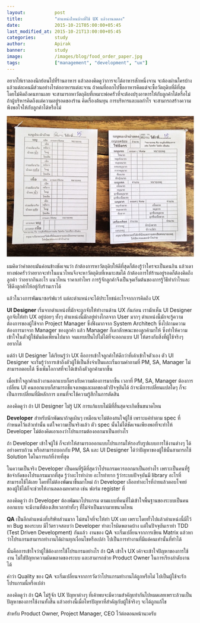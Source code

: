 ```yaml
---
layout:           post
title:            "ตำแหน่งไหนบ้างที่ใช้ UX แล้วงานลดลง"
date:             2015-10-21T05:00:00+05:45
last_modified_at: 2015-10-21T13:00:00+05:45
categories:       study
author:           Apirak
banner:           study
image:            /images/blog/food_order_paper.jpg
tags:             ["management", "development", "ux"]
---
```



อยากให้เราลองนึกย้อนไปที่ร้านอาหาร แล้วลองคิดดูว่าการจะได้อาหารสักหนึ่งจาน จะต้องผ่านใครบ้าง แล้วแต่ละคนมีส่วนอย่างไรต่ออาหารแต่ละจาน ถ้าคนที่ออกไปซื้ออาหารคิดแต่จะซื้อวัตถุดิบที่ดีที่สุด โดยไม่คิดถึงคนทานเลย จะสามารถหาวัตถุดิบที่เหมาะพ่อครัวที่จะต้องปรุงอาหารให้กับลูกค้าได้หรือไม่ ถ้าผู้บริหารคิดถึงแต่ความอยู่รอดของร้าน คิดเรื่องต้นทุน การบริหารและผลกำไร จะสามารถสร้างความพึงพอใจให้กับลูกค้าได้หรือไม่

![food order paper](/images/blog/food_order_paper.jpg)

ผมคิดว่าคำตอบมันค่อนข้างชัดเจนว่า ถ้าต้องการหาวัตถุดิบให้ดีที่สุดก็ต้องรู้ว่าใครจะเป็นคนกิน แล้วเดาทางพ่อครัวว่าอยากจะทำในแนวไหนจึงจะหาวัตถุดิบที่เหมาะสมได้ ถ้าต้องการให้ร้านอยู่รอดก็ต้องคิดถึงลูกค้า ว่าอยากกินอะไร แนวไหน ราคาเท่าไหร การรู้จักลูกค้าจึงเป็นจุดเริ่มต้นของการรู้วิธีทำกำไรและวิธีดึงลูกค้าให้อยู่กับร้านเราได้

<!--more-->

แล้วในวงการพัฒนาซอร์ฟแวร์ แต่ละตำแหน่งจะได้ประโยชน์อะไรจากการคิดถึง UX

**UI Designer** เริ่มจากตำแหน่งที่มักจะถูกจับให้ทำงานด้าน UX กันก่อน เรามักเห็น UI Designer ถูกจับให้ทำ UX อยู่บ่อยๆ ทั้งๆ ตำแหน่งนี้มักอยู่ห่างไกลจาก User มากๆ ตำแหน่งนี้มักจะรู้ความต้องการของผู้ใช้จาก Project Manager ซึ่งฟังมากจาก System Architech ซึ่งไปถามความต้องการมาจาก Manager ของลูกค้า แล้ว Manager ก็เดาลักษณะของลูกค้ามาให้ ซึ่งทำให้ความเข้าใจในตัวผู้ใช้มันผิดเพี้ยนไปมาก จนแทบเป็นไปไม่ได้ที่จะออกแบบ UI ให้ตรงกับสิ่งที่ผู้ใช้จริงๆ อยากได้

แต่ถ้า UI Designer ได้เรียนรู้ว่า UX คือการเข้าใจลูกค้าให้ดีกว่าที่เค้าเข้าใจตัวเอง ตัว UI Designer จะเริ่มรู้ว่าการเข้าถึงตัวผู้ใช้เป็นสิ่งจำเป็นและเริ่มถามคำถามที่ PM, SA, Manager ไม่สามารถตอบได้ ซึ่งเพิ่มโอกาสที่จะได้เข้าถึงตัวลูกค้ามากขึ้น

เมื่อเข้าใจลูกค้าแล้วงานออกแบบก็ตรงกับความต้องการมากขึ้น เวลาที่ PM, SA, Manager ต้องการเปลี่ยน UI คนออกแบบก็สามารถชี้แจงเหตุและผลของตัวปัจจุบันได้ ถ้าจะมีการเปลี่ยนแปลใดๆ ก็จะเป็นการเปลี่ยนที่มีหลักการ แทนที่จะใช้ความรู้สึกในการตัดสิน

ลองคิดดูว่า ถ้า UI Designer ไม่รู้ UX การแก้แบบไม่มีที่สิ้นสุดจะเกิดขึ้นขนาดไหน

**Developer** สำหรับนักพัฒนาถ้าดูเผินๆ เหมือนจะไม่ต้องสนใจผู้ใช้ เพราะแค่ทำตาม spec ที่กำหนดไว้แล้วเท่านั้น แต่ใจความเป็นจริงแล้ว ตัว spec นั้นไม่ได้ชัดเจนเพียงพอที่จะทำให้ Developer ไม่ต้องคิดเอาเองว่าโปรแกรมต้องออกมาเป็นอย่างไร

ถ้า Developer เข้าใจผู้ใช้ ก็จะทำให้สามารถออกแบบโปรแกรมให้รองรับรูปแบบการใช้งานต่างๆ ได้อย่างครบถ้วน หรือสามารถบอกกับ PM, SA และ UI Designer ได้ว่าปัญหาของผู้ใช้นั้นสามารถใช้ Solution ใดในการแก้ที่ง่ายที่สุด

ในความเป็นจริง Developer เป็นคนที่รู้ดีที่สุดว่าโปรแกรมควรออกมาเป็นอย่างไร เพราะเป็นคนที่รู้ข้อจำกัดของโปรแกรมมากที่สุด รู้ว่าอะไรทำง่าย อะไรทำยาก รู้ว่าระบบปัจจุบันมี library อะไรที่สามารถใช้ได้เลย โดยที่ไม่ต้องพัฒนาขึ้นมาใหม่ ถ้า Developer เลือกทำอะไรที่ง่ายแล้วตอบโจทย์ของผู้ใช้ได้ก็จะช่วยให้งานลดลงมหาศาล เช่น ฟอร์ม register ที่

ลองคิดดูว่า ถ้า Developer ต้องพัฒนาโปรแกรม ตามแบบที่คนที่ไม่เข้าใจพื้นฐานของระบบเป็นคนออกแบบ จะมีงานที่ต้องเสียเวลาทำทั้งๆ ที่ไม่จำเป็นมากมายขนาดไหน


**QA** เป็นอีกตำแหน่งที่บริษัทส่วนมาก ไม่สนใจที่จะให้ทำ UX เลย เพราะโดยทั้วไปแล้วตำแหน่งนี้มีไว้หา Bug ของระบบ มีไว้ตรวจสอบว่า Developer ทำอะไรผิดพลาดบ้าง แต่ในปัจจุบันเราทำ TDD (Test Driven Development) กันแล้ว งานของ QA จะเริ่มเปลี่ยนจากการเขียน Matrix แล้วหาว่าโปรแกรมสามารถทำงานได้ผ่านทุกเงื่อนไขหรือเปล่า ไปเป็นการทำงานที่มีแต่คนเท่านั้นที่ทำได้

นั้นคือการเข้าใจว่าผู้ใช้ต้องการใช้โปรแกรมอย่างไร ถ้า QA เข้าใจ UX เค้าจะเข้าใจปัญหาของการใช้งาน ไม่ใช่ปัญหาความผิดพลาดของระบบ และสามารถช่วย Product Owner ในการเรียงลำดับงานได้

คำว่า Quality ของ QA จะเริ่มเปลี่ยนจากการวัดว่าโปรแกรมทำงานได้ถูกหรือไม่ ไปเป็นผู้ใช้จะรักโปรแกรมนี้หรือเปล่า

ลองคิดดูว่า ถ้า QA ไม่รู้จัก UX ปัญหาต่างๆ ที่เค้าพบจะมีความสำคัญเท่ากันไปหมดเลยเพราะล้วนเป็นปัญหาของการใช้งานทั้งสิ้น แล้วอย่างนี้เมื่อไหรปัญหาที่สำคัญกับผู้ใช้จริงๆ จะได้ถูกแก้ไข

สำหรับ Product Owner, Project Manager, CEO ไว้ต่อตอนหน้านะครับ

